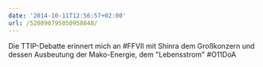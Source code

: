 ```yaml
---
date: '2014-10-11T12:56:57+02:00'
url: /520890795050958848/
---
```

Die TTIP-Debatte erinnert mich an #FFVII mit Shinra dem Großkonzern und dessen Ausbeutung der Mako-Energie, dem "Lebensstrom" #O11DoA
